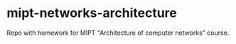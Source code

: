 # mipt-networks-architecture
Repo with homework for MIPT "Architecture of computer networks" course.
